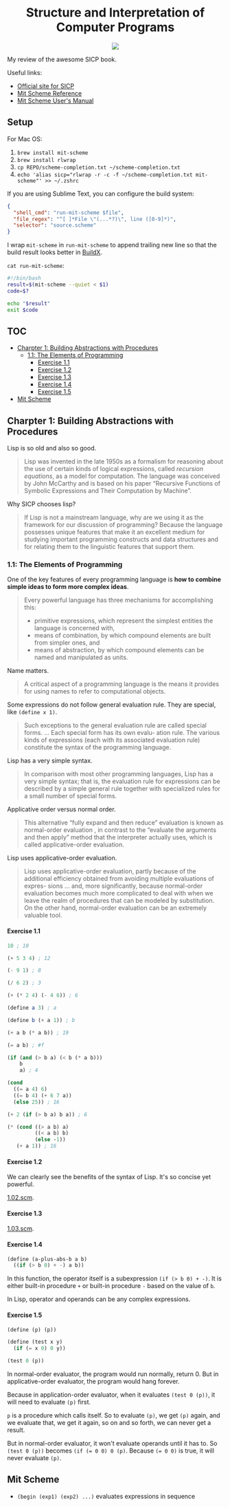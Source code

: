 <div align="center">
  <h1>
    Structure and Interpretation of Computer Programs
  </h1>

  <img src="./cover.jpg">
</div>

My review of the awesome SICP book.

Useful links:

- [Official site for SICP](https://mitpress.mit.edu/sites/default/files/sicp/index.html)
- [Mit Scheme Reference](https://www.gnu.org/software/mit-scheme/documentation/stable/mit-scheme-ref.pdf)
- [Mit Scheme User's Manual](https://www.gnu.org/software/mit-scheme/documentation/stable/mit-scheme-user.pdf)

## Setup

For Mac OS:

1. `brew install mit-scheme`
2. `brew install rlwrap`
3. `cp REPO/scheme-completion.txt ~/scheme-completion.txt`
4. `echo 'alias sicp="rlwrap -r -c -f ~/scheme-completion.txt mit-scheme"' >> ~/.zshrc`

If you are using Sublime Text, you can configure the build system:

``` json
{
  "shell_cmd": "run-mit-scheme $file",
  "file_regex": "^[ ]*File \"(...*?)\", line ([0-9]*)",
  "selector": "source.scheme"
}
```

I wrap `mit-scheme` in `run-mit-scheme` to append trailing new line so that the build result looks better in [BuildX](https://packagecontrol.io/packages/BuildX).

`cat run-mit-scheme`:

```bash
#!/bin/bash
result=$(mit-scheme --quiet < $1)
code=$?

echo "$result"
exit $code
```

## TOC

<!-- MarkdownTOC -->

- [Charpter 1: Building Abstractions with Procedures](#charpter-1-building-abstractions-with-procedures)
  - [1.1: The Elements of Programming](#11-the-elements-of-programming)
    - [Exercise 1.1](#exercise-11)
    - [Exercise 1.2](#exercise-12)
    - [Exercise 1.3](#exercise-13)
    - [Exercise 1.4](#exercise-14)
    - [Exercise 1.5](#exercise-15)
- [Mit Scheme](#mit-scheme)

<!-- /MarkdownTOC -->

## Charpter 1: Building Abstractions with Procedures

Lisp is so old and also so good.

> Lisp was invented in the late 1950s as a formalism for reasoning about the use of certain kinds of logical expressions, called *recursion equations*, as a model for computation. The language was conceived by John McCarthy and is based on his paper “Recursive Functions of Symbolic Expressions and Their Computation by Machine”.

Why SICP chooses lisp?

> If Lisp is not a mainstream language, why are we using it as the framework for our discussion of programming? Because the language possesses unique features that make it an excellent medium for studying important programming constructs and data structures and for relating them to the linguistic features that support them.

### 1.1: The Elements of Programming

One of the key features of every programming language is **how to combine simple ideas to form more complex ideas**.

> Every powerful language has three mechanisms for accomplishing this:
> - primitive expressions, which represent the simplest entities the language is concerned with,
> - means of combination, by which compound elements are built from simpler ones, and
> - means of abstraction, by which compound elements can be named and manipulated as units.

Name matters.

> A critical aspect of a programming language is the means it provides for using names to refer to computational objects.

Some expressions do not follow general evaluation rule. They are special, like `(define x 1)`.

> Such exceptions to the general evaluation rule are called special forms. ... Each special form has its own evalu- ation rule. The various kinds of expressions (each with its associated evaluation rule) constitute the syntax of the programming language.

Lisp has a very simple syntax.

> In comparison with most other programming languages, Lisp has a very simple syntax; that is, the evaluation rule for expressions can be described by a simple general rule together with specialized rules for a small number of special forms.

Applicative order versus normal order.

> This alternative “fully expand and then reduce” evaluation is known as normal-order evaluation , in contrast to the “evaluate the arguments and then apply” method that the interpreter actually uses, which is called applicative-order evaluation.

Lisp uses applicative-order evaluation.

> Lisp uses applicative-order evaluation, partly because of the additional efficiency obtained from avoiding multiple evaluations of expres- sions ... and, more significantly, because normal-order evaluation becomes much more complicated to deal with when we leave the realm of procedures that can be modeled by substitution. On the other hand, normal-order evaluation can be an extremely valuable tool.

#### Exercise 1.1

```scheme
10 ; 10

(+ 5 3 4) ; 12

(- 9 1) ; 8

(/ 6 2) ; 3

(+ (* 2 4) (- 4 6)) ; 6

(define a 3) ; a

(define b (+ a 1)) ; b

(+ a b (* a b)) ; 19

(= a b) ; #f

(if (and (> b a) (< b (* a b)))
    b
    a) ; 4

(cond
  ((= a 4) 6)
  ((= b 4) (+ 6 7 a))
  (else 25)) ; 16

(+ 2 (if (> b a) b a)) ; 6

(* (cond ((> a b) a)
         ((< a b) b)
         (else -1))
   (+ a 1)) ; 16
```

#### Exercise 1.2

We can clearly see the benefits of the syntax of Lisp. It's so concise yet powerful.

[1.02.scm](./chapter-1/1.1/1.02.scm).

#### Exercise 1.3

[1.03.scm](./chapter-1/1.1/1.03.scm).

#### Exercise 1.4

```scheme
(define (a-plus-abs-b a b)
  ((if (> b 0) + -) a b))
```

In this function, the operator itself is a subexpression `(if (> b 0) + -)`. It is either built-in procedure `+` or built-in procedure `-` based on the value of `b`.

In Lisp, operator and operands can be any complex expressions.

#### Exercise 1.5

```scheme
(define (p) (p))

(define (test x y)
  (if (= x 0) 0 y))

(test 0 (p))
```

In normal-order evaluator, the program would run normally, return 0. But in applicative-order evaluator, the program would hang forever.

Because in application-order evaluator, when it evaluates `(test 0 (p))`, it will need to evaluate `(p)` first.

`p` is a procedure which calls itself. So to evaluate `(p)`, we get `(p)` again, and we evaluate that, we get it again, so on and so forth, we can never get a result.

But in normal-order evaluator, it won't evaluate operands until it has to. So `(test 0 (p))` becomes `(if (= 0 0) 0 (p)`. Because `(= 0 0)` is true, it will never evaluate `(p)`.

## Mit Scheme

- `(begin (exp1) (exp2) ...)` evaluates expressions in sequence

